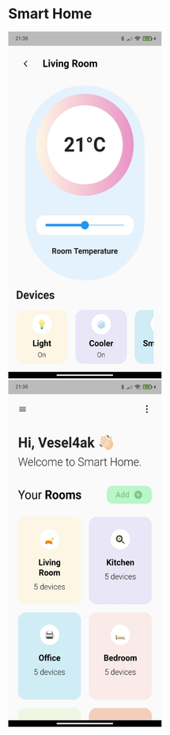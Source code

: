 # Smart Home

<div>
<img src="./assets/details.jpg" height="700" width="310"/>
<img src="./assets/home.jpg" height="700" width="310"/>
</div>
